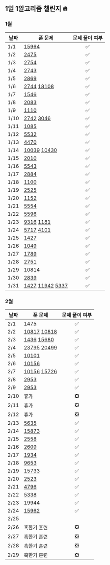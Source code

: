 ## 1일 1알고리즘 챌린지 🔥

### 1월

| 날짜 | 푼 문제 | 문제 풀이 여부 |
| ---- | ------- | :------: |
| 1/1  |    [15964](https://www.acmicpc.net/problem/15964)| ✅ |
| 1/2  |    [2475](https://www.acmicpc.net/problem/2475)  |     ✅   |
| 1/3  |  [2754](https://www.acmicpc.net/problem/2754)      |  ✅  |
| 1/4  |  [2743](https://www.acmicpc.net/problem/2743)  |  ✅    |
| 1/5  |  [2869](https://www.acmicpc.net/problem/2869)       |    ✅    |
| 1/6  |  [2744](https://www.acmicpc.net/problem/2744)     [18108](https://www.acmicpc.net/problem/18108)     |      ✅    |
| 1/7  |  [1546](https://www.acmicpc.net/problem/1546)       |       ✅    |
| 1/8  |  [2083](https://www.acmicpc.net/problem/2083)         |     ✅     |
| 1/9  |   [1110](https://www.acmicpc.net/problem/1110)           |    ✅   |
| 1/10 |     [2742](https://www.acmicpc.net/problem/2742)    [3046](https://www.acmicpc.net/problem/3046)         |     ✅        |
| 1/11 |     [1085](https://www.acmicpc.net/problem/1085)      |    ✅     |
| 1/12 |      [5532](https://www.acmicpc.net/problem/5532)   |    ✅     |
| 1/13 |   [4470](https://www.acmicpc.net/problem/4470)        |    ✅     |
| 1/14 |   [10039](https://www.acmicpc.net/problem/10039)    [10430](https://www.acmicpc.net/problem/10430)         |        ✅        |
| 1/15 |        [2010](https://www.acmicpc.net/problem/2010)    |     ✅       |
| 1/16 |   [5543](https://www.acmicpc.net/problem/5543)          |         ✅          |
| 1/17 |   [2884](https://www.acmicpc.net/problem/2884)        |          ✅         |
| 1/18 |  [1100](https://www.acmicpc.net/problem/1100)        |          ✅      |
| 1/19 |  [2525](https://www.acmicpc.net/problem/2525)       |            ✅    |
| 1/20 |      [1152](https://www.acmicpc.net/problem/1152)         |          ✅         |
| 1/21 |   [5554](https://www.acmicpc.net/problem/5554)        |        ✅         |
| 1/22 |    [5596](https://www.acmicpc.net/problem/5596)        |      ✅       |
| 1/23 |    [9316](https://www.acmicpc.net/problem/9316)   [1181](https://www.acmicpc.net/problem/1181)        |       ✅         |
| 1/24 |    [5717](https://www.acmicpc.net/problem/5717)  [4101](https://www.acmicpc.net/problem/4101)       |           ✅     |
| 1/25 |       [1427](https://www.acmicpc.net/problem/1427)   |           ✅       |
| 1/26 |         [1049](https://www.acmicpc.net/problem/1049)    |         ✅       |
| 1/27 |     [1789](https://www.acmicpc.net/problem/1789)         |       ✅         |
| 1/28 |    [2751](https://www.acmicpc.net/problem/2751)      |        ✅      |
| 1/29 |       [10814](https://www.acmicpc.net/problem/10814)   |       ✅          |
| 1/30 |      [2839](https://www.acmicpc.net/problem/2839)    |           ✅       |
| 1/31 |    [1427](https://www.acmicpc.net/problem/1427)     [11942](https://www.acmicpc.net/problem/11942) [5337](https://www.acmicpc.net/problem/5337)    |  ✅       |

### 2월

| 날짜 | 푼 문제 | 문제 풀이 여부 |
| ---- | ------- | :------: |
| 2/1  |      [1475](https://www.acmicpc.net/problem/1475)    |        ✅        |
| 2/2  |      [10817](https://www.acmicpc.net/problem/10817) [10818](https://www.acmicpc.net/problem/10818)   |       ✅         |
| 2/3  |      [1436](https://www.acmicpc.net/problem/1436)  [15680](https://www.acmicpc.net/problem/15680)  |        ✅        |
| 2/4  |      [23795](https://www.acmicpc.net/problem/23795) [20499](https://www.acmicpc.net/problem/20499)  |       ✅         |
| 2/5  |      [10101](https://www.acmicpc.net/problem/10101)   |      ✅      |
| 2/6  |      [10156](https://www.acmicpc.net/problem/10156)   |      ✅      |
| 2/7  |      [10156](https://www.acmicpc.net/problem/10156) [15726](https://www.acmicpc.net/problem/15726)  |      ✅      |
| 2/8  |      [2953](https://www.acmicpc.net/problem/2953)   |       ✅        |
| 2/9  |      [2953](https://www.acmicpc.net/problem/2953)   |       ✅        |
| 2/10 |    휴가     |        ❎        |
| 2/11 |    휴가     |        ❎        |
| 2/12 |    휴가     |        ❎        |
| 2/13 |      [5635](https://www.acmicpc.net/problem/2953)   |       ✅        |
| 2/14 |      [15873](https://www.acmicpc.net/problem/15873) |       ✅        |
| 2/15 |      [2558](https://www.acmicpc.net/problem/2558)   |       ✅        |
| 2/16 |      [2609](https://www.acmicpc.net/problem/2609)   |       ✅        |
| 2/17 |      [1934](https://www.acmicpc.net/problem/1934)   |       ✅        |
| 2/18 |      [9653](https://www.acmicpc.net/problem/9653)   |       ✅        |
| 2/19 |      [15733](https://www.acmicpc.net/problem/15733)   |       ✅        |
| 2/20 |      [2523](https://www.acmicpc.net/problem/2523)   |       ✅        |
| 2/21 |      [4796](https://www.acmicpc.net/problem/4796)   |       ✅        |
| 2/22 |      [5338](https://www.acmicpc.net/problem/5338)   |       ✅        |
| 2/23 |      [19944](https://www.acmicpc.net/problem/19944)   |       ✅        |
| 2/24 |      [15962](https://www.acmicpc.net/problem/15962)   |       ✅        |
| 2/25 |         |                |
| 2/26 |   혹한기 훈련     |        ❎        |
| 2/27 |   혹한기 훈련     |        ❎        |
| 2/28 |   혹한기 훈련     |        ❎        |
| 2/29 |   혹한기 훈련     |        ❎        |
